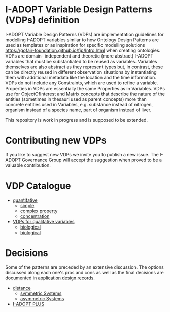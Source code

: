 # I-ADOPT Variable Design Patterns (VDPs) definition
I-ADOPT Variable Design Patterns (VDPs) are implementation guidelines for modelling I-ADOPT variables similar to how Ontology Design Patterns are used as templates or as inspiration for specific modelling solutions https://gofair-foundation.github.io/fip/Intro.html when creating ontologies. VDPs are domain- independent and theoretic (more abstract) I-ADOPT variables that must be substantiated to be reused as variables. Variables themselves are also abstract as they represent types but, in contrast, these can be directly reused in different observation situations by instantiating them with additional metadata like the location and the time information. VDPs do not include any Constraints, which are used to refine a variable. Properties in VDPs are essentially the same Properties as in Variables. VDPs use for ObjectOfInterest and Matrix concepts that describe the nature of the entities (sometimes in thesauri used as parent concepts)  more than concrete entities used in Variables, e.g. substance instead of nitrogen, organism instead of a species name, part of organism instead of liver.

This repository is work in progress and is supposed to be extended.

# Contributing new VDPs
If you like to suggest new VDPs we invite you to publish a new issue. The I-ADOPT Governance Group will accept the suggestion when proved to be a valuable contribution.

# VDP Catalogue

* [quantitative](quantitative/)
    * [simple](quantitative/simple.md)
    * [complex property](quantitative/complexproperty.md)
    * [concentration](quantitative/concentration.md)
* [VDPs for qualitative variables](qualitative/)
    * [biological](qualitatitve/biological.md)
    * [biological](qualitatitve/boolean.md)


# Decisions

Some of the patterns are preceded by an extensive discussion. The options discussed along each one's pros and cons as well as the final decisions are documented in [application design records](./adrs/).

* [distance](https://github.com/i-adopt/patterns/tree/main/adrs#vdps-for-distance-variables)
   * [symmetric Systems](adrs/000-symmetricSystems.md)
   * [asymmetric Systems](adrs/001-asymmetricSystems.md)
* [I-ADOPT PLUS](adrs/002-I-ADOPT_PLUS.md)
